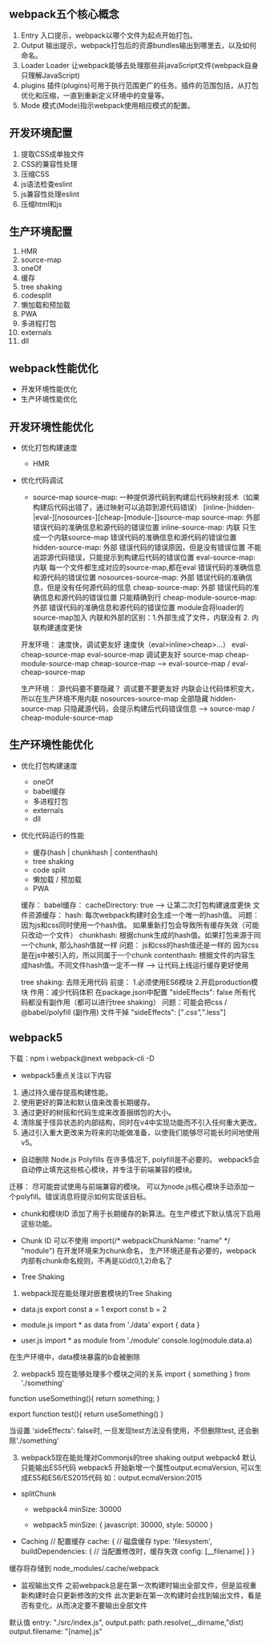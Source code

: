 ## webpack五个核心概念
1. Entry
  入口提示，webpack以哪个文件为起点开始打包。
2. Output
  输出提示，webpack打包后的资源bundles输出到哪里去，以及如何命名。
3. Loader
  Loader 让webpack能够去处理那些非javaScript文件(webpack自身只理解JavaScript)
4. plugins
  插件(plugins)可用于执行范围更广的任务。插件的范围包括，从打包优化和压缩，一直到重新定义环境中的变量等。
5. Mode
  模式(Mode)指示webpack使用相应模式的配置。

## 开发环境配置
  1. 提取CSS成单独文件
  2. CSS的兼容性处理
  3. 压缩CSS
  4. js语法检查eslint
  5. js兼容性处理eslint
  6. 压缩html和js

## 生产环境配置
  1. HMR
  2. source-map
  3. oneOf
  4. 缓存
  5. tree shaking
  6. codesplit
  7. 懒加载和预加载
  8. PWA
  9. 多进程打包
  10. externals
  11. dll

## webpack性能优化
* 开发环境性能优化
* 生产环境性能优化

## 开发环境性能优化
* 优化打包构建速度
  * HMR
* 优化代码调试
  * source-map
   source-map: 一种提供源代码到构建后代码映射技术（如果构建后代码出错了，通过映射可以追踪到源代码错误）
  [inline-|hidden-|eval-][nosources-][cheap-[module-]]source-map
  source-map: 外部
    错误代码的准确信息和源代码的错误位置
  inline-source-map: 内联
    只生成一个内联source-map
    错误代码的准确信息和源代码的错误位置
  hidden-source-map: 外部
    错误代码的错误原因，但是没有错误位置
    不能追踪源代码错误，只能提示到构建后代码的错误位置
  eval-source-map: 内联
    每一个文件都生成对应的source-map,都在eval
    错误代码的准确信息和源代码的错误位置
  nosources-source-map: 外部
    错误代码的准确信息，但是没有任何源代码的信息
  cheap-source-map: 外部
    错误代码的准确信息和源代码的错误位置
    只能精确到行
  cheap-module-source-map: 外部
    错误代码的准确信息和源代码的错误位置
    module会将loader的source-map加入
  内联和外部的区别：1.外部生成了文件，内联没有  2. 内联构建速度更快

  开发环境： 速度快，调试更友好
    速度快（eval>inline>cheap>...）
      eval-cheap-source-map
      eval-source-map
    调试更友好
      source-map
      cheap-module-source-map
      cheap-source-map
    --> eval-source-map / eval-cheap-source-map

  生产环境： 源代码要不要隐藏？ 调试要不要更友好
    内联会让代码体积变大，所以在生产环境不用内联
    nosources-source-map  全部隐藏
    hidden-source-map 只隐藏源代码，会提示构建后代码错误信息
    --> source-map / cheap-module-source-map

## 生产环境性能优化
* 优化打包构建速度
  * oneOf
  * babel缓存
  * 多进程打包
  * externals
  * dll
  
* 优化代码运行的性能
  * 缓存(hash | chunkhash | contenthash)
  * tree shaking
  * code split
  * 懒加载 / 预加载
  * PWA

  缓存：
    babel缓存：
      cacheDirectory: true
      --> 让第二次打包构建速度更快
    文件资源缓存：
      hash: 每次webpack构建时会生成一个唯一的hash值。
        问题： 因为js和css同时使用一个hash值。
          如果重新打包会导致所有缓存失效（可能只改动一个文件）
      chunkhash: 根据chunk生成的hash值。如果打包来源于同一个chunk, 那么hash值就一样
        问题： js和css的hash值还是一样的
          因为css是在js中被引入的，所以同属于一个chunk
      contenthash: 根据文件的内容生成hash值。不同文件hash值一定不一样
      --> 让代码上线运行缓存更好使用

  tree shaking: 去除无用代码
    前提： 1.必须使用ES6模块  2.开启production模块
    作用：减少代码体积
    在package.json中配置
      "sideEffects": false  所有代码都没有副作用（都可以进行tree shaking）
      问题：可能会把css / @babel/polyfill  (副作用) 文件干掉
    "sideEffects": ["*.css","*.less"]

## webpack5

下载：npm i webpack@next webpack-cli -D

* webpack5重点关注以下内容
1. 通过持久缓存提高构建性能。
2. 使用更好的算法和默认值来改善长期缓存。
3. 通过更好的树摇和代码生成来改善捆绑包的大小。
4. 清除属于怪异状态的内部结构，同时在v4中实现功能而不引入任何重大更改。
5. 通过引入重大更改来为将来的功能做准备，以使我们能够尽可能长时间地使用v5。

* 自动删除 Node.js Polyfills
在许多情况下, polyfill是不必要的。
webpack5会自动停止填充这些核心模块，并专注于前端兼容的模块。

迁移： 
  尽可能尝试使用与前端兼容的模块。
  可以为node.js核心模块手动添加一个polyfill。错误消息将提示如何实现该目标。

* chunk和模块ID
  添加了用于长期缓存的新算法。在生产模式下默认情况下启用这些功能。

* Chunk ID
  可以不使用 import(/* webpackChunkName: "name" */ "module") 在开发环境来为chunk命名，
  生产环境还是有必要的，webpack内部有chunk命名规则，不再是以id(0,1,2)命名了

* Tree Shaking
1. webpack现在能处理对嵌套模块的Tree Shaking

  * data.js
export const a = 1
export const b = 2

  * module.js
import * as data from './data'
export { data } 

  * user.js
import * as module from './module'
console.log(module.data.a)

在生产环境中，data模块暴露的b会被删除

2. webpack5 现在能够处理多个模块之间的关系
import { something } from './something'

function useSomething(){
  return something;
}

export function test(){
  return useSomething()
}

当设置 'sideEffects': false时, 一旦发现test方法没有使用，不但删除test, 还会删除'./something'

3. webpack5现在能处理对Commonjs的tree shaking
output
webpack4 默认只能输出ES5代码
webpack5 开始新增一个属性output.ecmaVersion, 可以生成ES5和ES6/ES2015代码
如：output.ecmaVersion:2015

* splitChunk
  * webpack4 
minSize: 30000

  * webpack5
minSize: {
  javascript: 30000,
  style: 50000
}

* Caching
// 配置缓存
cache: {
  // 磁盘缓存
  type: 'filesystem',
  buildDependencies: {
    // 当配置修改时，缓存失效
    config: [__filename]
  }
}

缓存将存储到 node_modules/.cache/webpack

* 监视输出文件
之前webpack总是在第一次构建时输出全部文件，但是监视重新构建时会只更新修改的文件
此次更新在第一次构建时会找到输出文件，看是否有变化，从而决定要不要输出全部文件

默认值
entry: "./src/index.js",
output.path: path.resolve(__dirname,"dist)
output.filename: "[name].js"